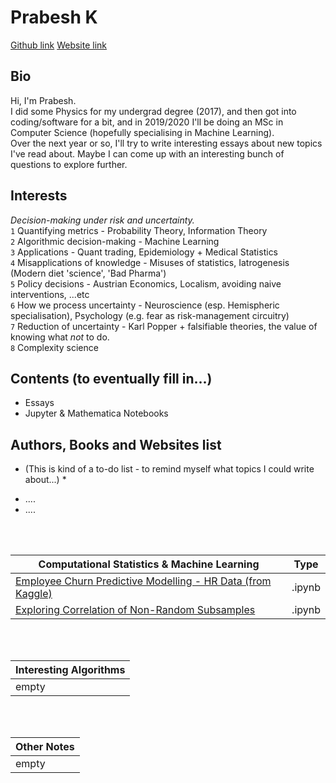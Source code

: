 
# **Prabesh K**
[Github link](https://github.com/pra-kri)      [Website link](https://pra-kri.github.io)
<br/>
## Bio
Hi, I'm Prabesh.<br>I did some Physics for my undergrad degree (2017), and then got into coding/software for a bit, and in 2019/2020 I'll be doing an MSc in Computer Science (hopefully specialising in Machine Learning).<br>Over the next year or so, I'll try to write interesting essays about new topics I've read about. Maybe I can come up with an interesting bunch of questions to explore further. 
## Interests
*Decision-making under risk and uncertainty.*<br>
`1` Quantifying metrics - Probability Theory, Information Theory<br>
`2` Algorithmic decision-making - Machine Learning<br>
`3` Applications - Quant trading, Epidemiology + Medical Statistics<br>
`4` Misapplications of knowledge - Misuses of statistics, Iatrogenesis (Modern diet 'science', 'Bad Pharma')<br>
`5` Policy decisions - Austrian Economics, Localism, avoiding naive interventions, ...etc<br>
`6` How we process uncertainty - Neuroscience (esp. Hemispheric specialisation), Psychology (e.g. fear as risk-management circuitry)<br>
`7` Reduction of uncertainty - Karl Popper + falsifiable theories, the value of knowing what *not* to do.<br>
`8` Complexity science<br>

## Contents (to eventually fill in...)
- Essays
- Jupyter & Mathematica Notebooks

## Authors, Books and Websites list
* (This is kind of a to-do list - to remind myself what topics I could write about...) *
- ....
- ....
<br>

<br/>

Computational Statistics & Machine Learning| Type|
-------------------------------------- |-------|
[Employee Churn Predictive Modelling - HR Data (from Kaggle) ](https://pra-kri.github.io/projects/ML_HR_analytics/HR_analytics_notebook)| .ipynb|
[Exploring Correlation of Non-Random Subsamples](https://pra-kri.github.io/projects/correlation_nonadditivity/corr_project)|.ipynb|


<br/>
<br/>

Interesting Algorithms                                 | 
-------------------------------------- | 
empty | 

<br/>
<br/>

Other Notes                                | 
-------------------------------------- | 
empty | 

